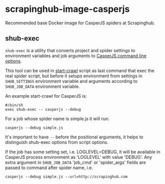 # scrapinghub-image-casperjs

Recommended base Docker image for CasperJS spiders at Scrapinghub.

## shub-exec

`shub-exec` is a utility that converts project and spider settings to environment variables and
job arguments to [CasperJS command line options](http://docs.casperjs.org/en/latest/cli.html).

This tool can be used in [start-crawl](http://shub.readthedocs.io/en/latest/custom-images-contract.html#contract-statements)
script as last command that exec the real spider script, but before it setups environment from settings
in `SHUB_SETTINGS` environment variable and arguments according to `SHUB_JOB_DATA` environment variable.

An example start-crawl for CasperJS is:

```
#/bin/sh
exec shub-exec -- casperjs --debug
```

For a job whose spider name is simple.js it will run:

    casperjs --debug simple.js

It's important to have `--` before the positional arguments, it helps to distinguish shub-exec options
from script options.

If the job has some setting set, i.e. LOGLEVEL=DEBUG, it will be available in CasperJS
process environment as 'LOGLEVEL' with value 'DEBUG'. Any extra argument in `SHUB_JOB_DATA`
'job_cmd' or 'spider_args' fields are passed to command after spider name, i.e.

```
casperjs --debug simple.js --url=http://scrapinghub.com
```
